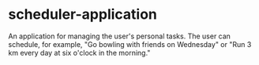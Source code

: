# scheduler-application
An application for managing the user's personal tasks. The user can schedule, for example, "Go bowling with friends on Wednesday" or "Run 3 km every day at six o'clock in the morning."
